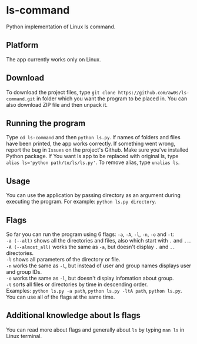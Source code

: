 # ls-command
Python implementation of Linux ls command.

## Platform
The app currently works only on Linux.

## Download
To download the project files, type `git clone https://github.com/aw0s/ls-command.git` in folder which you want the program to be placed in. You can also download ZIP file and then unpack it.

## Running the program
Type `cd ls-command` and then `python ls.py`. If names of folders and files have been printed, the app works correctly. If something went wrong, report the bug in `Issues` on the project's Github. Make sure you've installed Python package.
If You want ls app to be replaced with original ls, type `alias ls='python path/to/ls/ls.py'`. To remove alias, type `unalias ls`.

## Usage
You can use the application by passing directory as an argument during executing the program. For example: `python ls.py directory`.

## Flags
So far you can run the program using 6 flags: `-a`, `-A`, `-l`, `-n`, `-o` and `-t`:  
`-a (--all)` shows all the directories and files, also which start with `.` and `..`.  
`-A (--almost_all)` works the same as `-a`, but doesn't display `.` and `..` directories.  
`-l` shows all parameters of the directory or file.  
`-n` works the same as `-l`, but instead of user and group names displays user and group IDs.  
`-o` works the same as `-l`, but doesn't display infomation about group.  
`-t` sorts all files or directories by time in descending order.  
Examples: `python ls.py -a path`, `python ls.py -ltA path`, `python ls.py`. You can use all of the flags at the same time.

## Additional knowledge about ls flags
You can read more about flags and generally about `ls` by typing `man ls` in Linux terminal.
